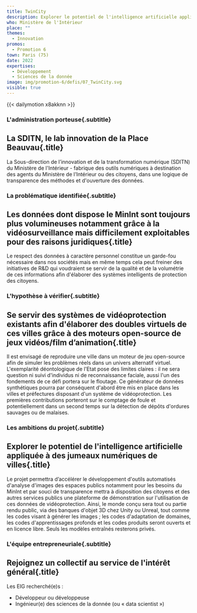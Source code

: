 ```yaml
---
title: TwinCity
description: Explorer le potentiel de l'intelligence artificielle appliquée à des jumeaux numériques de villes 
who: Ministère de l'Intérieur
place: ""
themes:
  - Innovation
promos:
  - Promotion 6
town: Paris (75)
date: 2022
expertises:
  - Développement
  - Sciences de la donnée
image: img/promotion-6/defis/07_TwinCity.svg
visible: true
---
```


{{< dailymotion x8akknn >}}

### L'administration porteuse{.subtitle}
## La SDITN, le lab innovation de la Place Beauvau{.title}
La Sous-direction de l’innovation et de la transformation numérique (SDITN) du Ministère de l'Intérieur - fabrique des outils numériques à destination des agents du Ministère de l'Intérieur ou des citoyens, dans une logique de transparence des méthodes et d'ouverture des données.

### La problématique identifiée{.subtitle}
## Les données dont dispose le MinInt sont toujours plus volumineuses notamment grâce à la vidéosurveillance mais difficilement exploitables pour des raisons juridiques{.title}
Le respect des données à caractère personnel constitue un garde-fou nécessaire dans nos sociétés mais en même temps cela peut freiner des initiatives de R&D qui voudraient se servir de la qualité et de la volumétrie de ces informations afin d'élaborer des systèmes intelligents de protection des citoyens.

### L'hypothèse à vérifier{.subtitle}
## Se servir des systèmes de vidéoprotection existants afin d'élaborer des doubles virtuels de ces villes grâce à des moteurs open-source de jeux vidéos/film d’animation{.title}
Il est envisagé de reproduire une ville dans un moteur de jeu open-source afin de simuler les problèmes réels dans un univers alternatif virtuel. L'exemplarité déontologique de l'Etat pose des limites claires : il ne sera question ni suivi d'individus ni de reconnaissance faciale, aussi l'un des fondements de ce défi portera sur le floutage.
Ce générateur de données synthétiques pourra par conséquent d'abord être mis en place dans les villes et préfectures disposant d'un système de vidéoprotection. Les premières contributions porteront sur le comptage de foule et potentiellement dans un second temps sur la détection de dépôts d'ordures sauvages ou de malaises.

### Les ambitions du projet{.subtitle}
## Explorer le potentiel de l'intelligence artificielle appliquée à des jumeaux numériques de villes{.title}
Le projet permettra d’accélérer le développement d'outils automatisés d'analyse d'images des espaces publics notamment pour les besoins du MinInt et par souci de transparence mettra à disposition des citoyens et des autres services publics une plateforme de démonstration sur l'utilisation de ces données de vidéoprotection.
Ainsi, le monde conçu sera tout ou partie rendu public, via des banques d'objet 3D chez Unity ou Unreal, tout comme les codes visant à générer les images ; les codes d'adaptation de domaines, les codes d'apprentissages profonds et les codes produits seront ouverts et en licence libre. Seuls les modèles entraînés resterons privés.

### L'équipe entrepreneuriale{.subtitle}
## Rejoignez un collectif au service de l'intérêt général{.title}

Les EIG recherché(e)s :
* Développeur ou développeuse
* Ingénieur(e) des sciences de la donnée (ou « data scientist »)